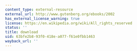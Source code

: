 ```yaml
---
content_type: external-resource
external_url: http://www.gutenberg.org/ebooks/2002
has_external_license_warning: true
license: https://en.wikipedia.org/wiki/All_rights_reserved
status: ''
title: download
uid: 63bfe2b8-93f0-418e-a077-f61e0fbb1463
wayback_url: ''
---
```

